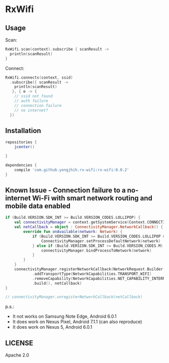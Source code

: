 # RxWifi

## Usage

Scan:

```kt
RxWifi.scan(context).subscribe { scanResult ->
  println(scanResult)
}
```

Connect:

```kt
RxWifi.connects(context, ssid)
  .subscribe({ scanResult ->
    println(scanResult)
   }, { e -> {
    // ssid not found
    // auth failure
    // connection failure
    // no internet?
  })
```

## Installation

```gradle
repositories {
    jcenter()

}

dependencies {
    compile 'com.github.yongjhih.rx-wifi:rx-wifi:0.0.2'
}
```

## Known Issue - Connection failure to a no-internet Wi-Fi with smart network routing and mobile data enabled

```kt
if (Build.VERSION.SDK_INT >= Build.VERSION_CODES.LOLLIPOP) {
    val connectivityManager = context.getSystemService(Context.CONNECTIVITY_SERVICE) as ConnectivityManager
    val netCallback = object : ConnectivityManager.NetworkCallback() {
        override fun onAvailable(network: Network) {
            if (Build.VERSION.SDK_INT >= Build.VERSION_CODES.LOLLIPOP && Build.VERSION.SDK_INT < Build.VERSION_CODES.M) {
                ConnectivityManager.setProcessDefaultNetwork(network)
            } else if (Build.VERSION.SDK_INT >= Build.VERSION_CODES.M) {
                connectivityManager.bindProcessToNetwork(network)
            }
        }
    }
    connectivityManager.registerNetworkCallback(NetworkRequest.Builder()
            .addTransportType(NetworkCapabilities.TRANSPORT_WIFI)
            .removeCapability(NetworkCapabilities.NET_CAPABILITY_INTERNET)
            .build(), netCallback)
}

// connectivityManager.unregisterNetworkCallback(netCallback)
```

p.s.:

* It not works on Samsung Note Edge, Android 6.0.1
* It does work on Nexus Pixel, Android 7.1.1 (can also reproduce)
* It does work on Nexus 5, Android 6.0.1

## LICENSE

Apache 2.0
